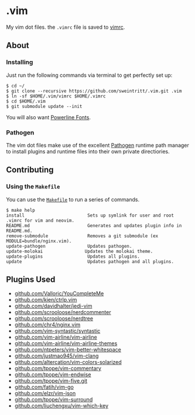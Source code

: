 .vim
====

My vim dot files. the `.vimrc` file is saved to [vimrc](https://github.com/sweintritt/.vim/blob/master/vimrc).

## About

### Installing

Just run the following commands via terminal to get perfectly set up:

```console
$ cd ~/
$ git clone --recursive https://github.com/sweintritt/.vim.git .vim
$ ln -sf $HOME/.vim/vimrc $HOME/.vimrc
$ cd $HOME/.vim
$ git submodule update --init
```

You will also want [Powerline Fonts](https://github.com/powerline/fonts).

### Pathogen

The vim dot files make use of the excellent [Pathogen](https://github.com/tpope/vim-pathogen) runtime path manager to install plugins and runtime files into their own private directiories.

## Contributing

### Using the `Makefile`

You can use the [`Makefile`](Makefile) to run a series of commands.

```console
$ make help
install                        Sets up symlink for user and root .vimrc for vim and neovim.
README.md                      Generates and updates plugin info in README.md.
remove-submodule               Removes a git submodule (ex MODULE=bundle/nginx.vim).
update-pathogen                Updates pathogen.
update-molokai                Updates the molokai theme.
update-plugins                 Updates all plugins.
update                         Updates pathogen and all plugins.
```

## Plugins Used
* [github.com/Valloric/YouCompleteMe](https://github.com/Valloric/YouCompleteMe)
* [github.com/kien/ctrlp.vim](https://github.com/kien/ctrlp.vim)
* [github.com/davidhalter/jedi-vim](https://github.com/davidhalter/jedi-vim)
* [github.com/scrooloose/nerdcommenter](https://github.com/scrooloose/nerdcommenter)
* [github.com/scrooloose/nerdtree](https://github.com/scrooloose/nerdtree)
* [github.com/chr4/nginx.vim](https://github.com/chr4/nginx.vim.git)
* [github.com/vim-syntastic/syntastic](https://github.com/vim-syntastic/syntastic)
* [github.com/vim-airline/vim-airline](https://github.com/vim-airline/vim-airline)
* [github.com/vim-airline/vim-airline-themes](https://github.com/vim-airline/vim-airline-themes)
* [github.com/ntpeters/vim-better-whitespace](https://github.com/ntpeters/vim-better-whitespace.git)
* [github.com/justmao945/vim-clang](https://github.com/justmao945/vim-clang)
* [github.com/altercation/vim-colors-solarized](https://github.com/altercation/vim-colors-solarized.git)
* [github.com/tpope/vim-commentary](https://github.com/tpope/vim-commentary)
* [github.com/tpope/vim-endwise](https://github.com/tpope/vim-endwise.git)
* [github.com/tpope/vim-five.git](https://github.com/tpope/vim-fugitive.git)
* [github.com/fatih/vim-go](https://github.com/fatih/vim-go.git)
* [github.com/elzr/vim-json](https://github.com/elzr/vim-json.git)
* [github.com/tpope/vim-surround](https://github.com/tpope/vim-surround.git)
* [github.com/liuchengxu/vim-which-key](https://github.com/liuchengxu/vim-which-key.git)
